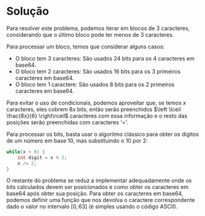 # Solução

Para resolver este problema, podemos iterar em blocos de $3$ caracteres, considerando que o último bloco pode ter menos de $3$ caracteres.

Para processar um bloco, temos que considerar alguns casos:

- O bloco tem $3$ caracteres: São usados $24$ bits para os $4$ caracteres em base64.
- O bloco tem $2$ caracteres: São usados $16$ bits para os $3$ primeiros caracteres em base64.
- O bloco tem $1$ caractere: São usados $8$ bits para os $2$ primeiros caracteres em base64.

Para evitar o uso de condicionais, podemos aproveitar que, se temos $x$ caracteres, eles cobrem $8x$ bits, então serão preenchidos $\left \lceil \frac{8x}{6} \right\rceil$ caracteres com essa informação e o resto das posições serão preenchidas com caracteres '='.

Para processar os bits, basta usar o algoritmo clássico para obter os dígitos de um número em base $10$, mas substituindo o $10$ por $2$:

```C++
while(x > 0) {
    int digit = x % 2;
    x /= 2;
}
```

O restante do problema se reduz a implementar adequadamente onde os bits calculados devem ser posicionados e como obter os caracteres em base64 após obter sua posição. Para obter os caracteres em base64, podemos definir uma função que nos devolva o caractere correspondente dado o valor no intervalo $[0, 63]$ (é simples usando o código ASCII).
